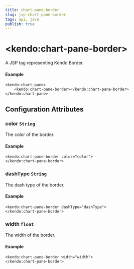 ```yaml
---
title: chart-pane-border
slug: jsp-chart-pane-border
tags: api, java
publish: true
---
```


# \<kendo:chart-pane-border\>
A JSP tag representing Kendo Border.

#### Example
    <kendo:chart-pane>
        <kendo:chart-pane-border></kendo:chart-pane-border>
    </kendo:chart-pane>


## Configuration Attributes


### color `String`

The color of the border.

#### Example
    <kendo:chart-pane-border color="color">
    </kendo:chart-pane-border>



### dashType `String`

The dash type of the border.

#### Example
    <kendo:chart-pane-border dashType="dashType">
    </kendo:chart-pane-border>



### width `float`

The width of the border.

#### Example
    <kendo:chart-pane-border width="width">
    </kendo:chart-pane-border>


